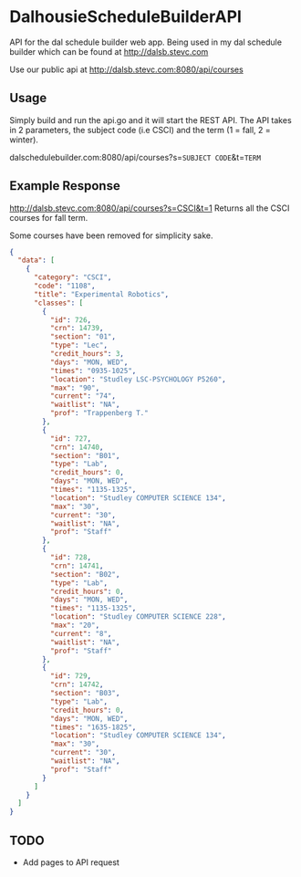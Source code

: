 # DalhousieScheduleBuilderAPI
API for the dal schedule builder web app. Being used in my dal schedule builder which can be found at http://dalsb.stevc.com

Use our public api at
http://dalsb.stevc.com:8080/api/courses

## Usage
Simply build and run the api.go and it will start the REST API.
The API takes in 2 parameters, the subject code (i.e CSCI) and the term (1 = fall, 2 = winter).

dalschedulebuilder.com:8080/api/courses?s=`SUBJECT CODE`&t=`TERM`

## Example Response
http://dalsb.stevc.com:8080/api/courses?s=CSCI&t=1
Returns all the CSCI courses for fall term.

Some courses have been removed for simplicity sake.
```json
{
  "data": [
    {
      "category": "CSCI",
      "code": "1108",
      "title": "Experimental Robotics",
      "classes": [
        {
          "id": 726,
          "crn": 14739,
          "section": "01",
          "type": "Lec",
          "credit_hours": 3,
          "days": "MON, WED",
          "times": "0935-1025",
          "location": "Studley LSC-PSYCHOLOGY P5260",
          "max": "90",
          "current": "74",
          "waitlist": "NA",
          "prof": "Trappenberg T."
        },
        {
          "id": 727,
          "crn": 14740,
          "section": "B01",
          "type": "Lab",
          "credit_hours": 0,
          "days": "MON, WED",
          "times": "1135-1325",
          "location": "Studley COMPUTER SCIENCE 134",
          "max": "30",
          "current": "30",
          "waitlist": "NA",
          "prof": "Staff"
        },
        {
          "id": 728,
          "crn": 14741,
          "section": "B02",
          "type": "Lab",
          "credit_hours": 0,
          "days": "MON, WED",
          "times": "1135-1325",
          "location": "Studley COMPUTER SCIENCE 228",
          "max": "20",
          "current": "8",
          "waitlist": "NA",
          "prof": "Staff"
        },
        {
          "id": 729,
          "crn": 14742,
          "section": "B03",
          "type": "Lab",
          "credit_hours": 0,
          "days": "MON, WED",
          "times": "1635-1825",
          "location": "Studley COMPUTER SCIENCE 134",
          "max": "30",
          "current": "30",
          "waitlist": "NA",
          "prof": "Staff"
        }
      ]
    }
  ]
}
```

## TODO
* Add pages to API request
